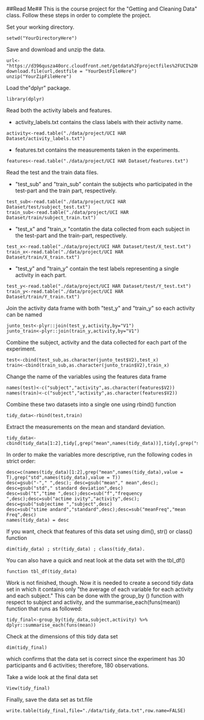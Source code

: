 ##Read Me##
This is the course project for the "Getting and Cleaning Data" class. Follow these steps in order to complete the project. 

Set your working directory.

```{r}
setwd("YourDirectoryHere")
```

Save and download and unzip the data.

```{r}
url<-"https://d396qusza40orc.cloudfront.net/getdata%2Fprojectfiles%2FUCI%20HAR%20Dataset.zip"
download.file(url,destfile = "YourDestFileHere")
unzip("YourZipFileHere")
``` 

Load the"dplyr" package.

```{r}
library(dplyr)
```

Read both the activity labels and features. 

- activity_labels.txt contains the class labels with their activity name. 

```{r}
activity<-read.table("./data/project/UCI HAR Dataset/activity_labels.txt")
```

- features.txt contains the measurements taken in the experiments.

```{r}
features<-read.table("./data/project/UCI HAR Dataset/features.txt")
```

Read the test and the train data files. 

- "test_sub" and "train_sub" contain the subjects who participated in the test-part and the train part, respectively.

```{r}
test_sub<-read.table("./data/project/UCI HAR Dataset/test/subject_test.txt")
train_sub<-read.table("./data/project/UCI HAR Dataset/train/subject_train.txt")
```

- "test_x"  and "train_x "contatin the data collected from each subject in the test-part and the train-part, respectively. 

```{r}
test_x<-read.table("./data/project/UCI HAR Dataset/test/X_test.txt")
train_x<-read.table("./data/project/UCI HAR Dataset/train/X_train.txt")
```

- "test_y" and "train_y" contain the test labels representing a single activity in each part.

```{r}
test_y<-read.table("./data/project/UCI HAR Dataset/test/Y_test.txt")
train_y<-read.table("./data/project/UCI HAR Dataset/train/Y_train.txt")
```

Join the activity data frame with both "test_y" and "train_y" so each activity can be named

```{r}
junto_test<-plyr::join(test_y,activity,by="V1")
junto_train<-plyr::join(train_y,activity,by="V1")
```

Combine the subject, activity and the data collected for each part of the experiment.

```{r}
test<-cbind(test_sub,as.character(junto_test$V2),test_x)
train<-cbind(train_sub,as.character(junto_train$V2),train_x)
```

Change the name of the variables using the features data frame

```{r}
names(test)<-c("subject","activity",as.character(features$V2)) 
names(train)<-c("subject","activity",as.character(features$V2))
```

Combine these two datasets into a single one using rbind() function

```{r}
tidy_data<-rbind(test,train)
```

Extract the measurements on the mean and standard deviation. 

```{r}
tidy_data<-cbind(tidy_data[1:2],tidy[,grep("mean",names(tidy_data))],tidy[,grep("std",names(tidy_data))])
```

In order to make the variables more descriptive, run the following codes in strict order:

```{r}
desc=c(names(tidy_data)[1:2],grep("mean",names(tidy_data),value = T),grep("std",names(tidy_data),value = T))
desc=gsub("-"," ",desc); desc=gsub("mean"," mean",desc); desc=gsub("std"," standard deviation",desc)
desc=sub("t","time ",desc);desc=sub("f","frequency ",desc);desc=sub("actime ivity","activity",desc); desc=gsub("subjectime ","subject",desc)
desc=sub("stime andard","standard",desc);desc=sub("meanFreq","mean Freq",desc)
names(tidy_data) = desc
```

If you want, check that features of this data set using dim(), str() or class() function 

```{r}
dim(tidy_data) ; str(tidy_data) ; class(tidy_data). 
```

You can also have a quick and neat look at the data set with the tbl_df() 

```{r}
function tbl_df(tidy_data)
```

Work is not finished, though. Now it is needed to create a second tidy data set in which it contains only "the average of each variable for each activity and each subject." This can be done with the group_by () function with respect to subject and activity, and the summarise_each(funs(mean)) function that runs as followed:

```{r}
tidy_final<-group_by(tidy_data,subject,activity) %>% dplyr::summarise_each(funs(mean)) 
```

Check at the dimensions of this tidy data set

```{r}
dim(tidy_final)
```

which confirms that the data set is correct since the experiment has 30 participants and 6 activities; therefore, 180 observations. 

Take a wide look at the final data set

```{r}
View(tidy_final)
```

Finally, save the data set as txt.file

```{r}
write.table(tidy_final,file="./data/tidy_data.txt",row.name=FALSE)
```
